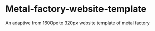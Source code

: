 # Metal-factory-website-template
An adaptive from 1600px to 320px website template of metal factory
